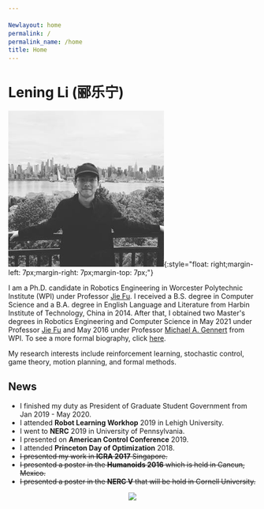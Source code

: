 ```yaml
---

Newlayout: home
permalink: /
permalink_name: /home
title: Home
---
```


# Lening Li (郦乐宁)

![](./assets/logo.jpg){:style="float: right;margin-left: 7px;margin-right: 7px;margin-top: 7px;"}

I am a Ph.D. candidate in Robotics Engineering in Worcester Polytechnic Institute (WPI) under Professor [Jie Fu](https://users.wpi.edu/~jfu2/). I received a B.S. degree in Computer Science and a B.A. degree in English Language and Literature from Harbin Institute of Technology, China in 2014. After that, I obtained two Master's degrees in Robotics Engineering and Computer Science in May 2021 under Professor [Jie Fu](https://users.wpi.edu/~jfu2/) and May 2016 under Professor [Michael A. Gennert](http://web.cs.wpi.edu/~michaelg/) from WPI. To see a more formal biography, click [here](https://drive.google.com/file/d/1cWA5keY17015YE_npzS7vNxj9hsfW5Fq/view?usp=sharing).

My research interests include reinforcement learning, stochastic control, game theory, motion planning, and formal methods.

## News

- I finished my duty as President of Graduate Student Government from Jan 2019 - May 2020.
- I attended **Robot Learning Workhop** 2019 in Lehigh University.
- I went to **NERC** 2019 in University of Pennsylvania.
- I presented on **American Control Conference** 2019.
- I attended **Princeton Day of Optimization** 2018.
- ~~I presented my work in **ICRA 2017** Singapore.~~
- ~~I presented a poster in the **Humanoids 2016** which is held in Cancun, Mexico.~~
- ~~I presented a poster in the **NERC V** that will be hold in Cornell University.~~

<center><a href="https://clustrmaps.com/site/1bh5y"  title="Visit tracker"><img src="//www.clustrmaps.com/map_v2.png?d=YKxOfcR9Q7KzszxH8liwU3S7J6NKaq45NNYZmS8IbzQ&cl=ffffff" /></a></center>